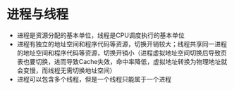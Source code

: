 # 进程与线程
- 进程是资源分配的基本单位，线程是CPU调度执行的基本单位
- 进程有独立的地址空间和程序代码等资源，切换开销较大；线程共享同一进程的地址空间和程序代码等资源，切换开销小（进程虚拟地址空间切换后导致页表也要切换，进而导致Cache失效，命中率降低，虚拟地址转换为物理地址就会变慢，而线程无需切换地址空间）
- 进程可以包含多个线程，但是一个线程只能属于一个进程
